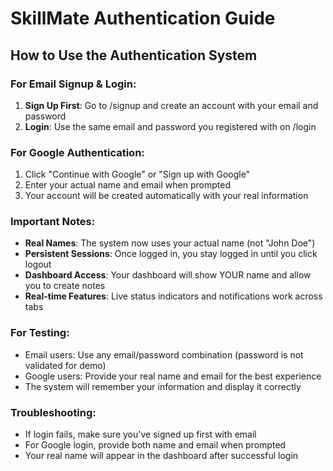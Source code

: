 # SkillMate Authentication Guide

## How to Use the Authentication System

### For Email Signup & Login:
1. **Sign Up First**: Go to /signup and create an account with your email and password
2. **Login**: Use the same email and password you registered with on /login

### For Google Authentication:
1. Click "Continue with Google" or "Sign up with Google"
2. Enter your actual name and email when prompted
3. Your account will be created automatically with your real information

### Important Notes:
- **Real Names**: The system now uses your actual name (not "John Doe")
- **Persistent Sessions**: Once logged in, you stay logged in until you click logout
- **Dashboard Access**: Your dashboard will show YOUR name and allow you to create notes
- **Real-time Features**: Live status indicators and notifications work across tabs

### For Testing:
- Email users: Use any email/password combination (password is not validated for demo)
- Google users: Provide your real name and email for the best experience
- The system will remember your information and display it correctly

### Troubleshooting:
- If login fails, make sure you've signed up first with email
- For Google login, provide both name and email when prompted
- Your real name will appear in the dashboard after successful login